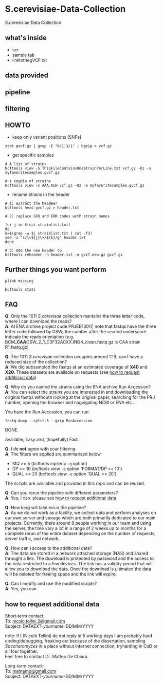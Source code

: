 # S.cerevisiae-Data-Collection
S.cerevisiae Data Collection

## what's inside
- scr
- sample tab
- linktothegVCF.txt
## data provided
## pipeline
## filtering
## HOWTO

- keep only variant positions (SNPs)
  
```
zcat gvcf.gz | grep -E "0/1|1/1" | bgzip > vcf.gz 

```
- get specific samples
 
 ```
 # A list of strains
 bcftools view -S ThisFileContainsOneStrainPerLine.txt vcf.gz -Oz -o myfavoritesamples.gvcf.gz
 
 # A couple of strains
 bcftools view -s AAA,ALH vcf.gz -Oz -o myfavoritesamples.gvcf.gz
 
 ```
 
- rename strains in the header
 
 ```
 # 1) extract the headear
 bcftools head gvcf.gz > header.txt
 
 # 2) replace SRR and ERR codes with strain names
 
 for j in $(cat strainlist.txt)
 do
 k=$(grep -w $j strainlist.txt | cut -f3)
 sed -i "s/\<${j}\>/${k}/g" header.txt
 done
 
 # 3) Add the new header to  
 bcftools reheader -h header.txt -o gvcf.new.gz gvcf.gz

  ```
## Further things you want perform
 ```
 plink missing
 
 bcftools stats
 ```
## FAQ

**Q**: Only the 1011 *S.cerevisae* collection mantains the three letter code, where I can download the reads? </br>
**A**: At ENA archive project code PRJEB13017, note that fastqs have the three letter code followed by OSW; the number after the second underscore indicate the reads orientation (e.g. BCM_**CAA**OSW_2_**1**_C3F32ACXX.IND4_clean.fastq.gz is CAA strain R1.fastq.gz)

**Q**: The 1011 *S.cerevisae* collection occupies around 1TB, can I have a reduced size of the collection?</br> 
**A**: We did subsampled the fastqs at an estimated coverage of **X40** and **X20**. These datasets are available on requests (see  [how to request additional data](https://github.com/nicolo-tellini/S.cerevisiae-Data-Collection/blob/main/README.md#how-to-request-additional-data))

**Q**: Why do you named the strains using the ENA archive Run Accession?</br>
**A**: You can select the strains you are interested in and downloading the original fastqs withouth looking at the original paper, searching for the PRJ number, opening the browser and nagvigating NCBI or ENA etc ...

You have the Run Accession, you can run:

```fastq-dump --split-3 --gzip RunAccession```

DONE. 

Available, Easy and, (hopefully) Fast.

**Q**: I do **not** agree with your filtering</br>
**A**: The filters we applied are summarised below.

 - MQ >= 5 (bcftools mpileup ```-q``` option)
 - DP >= 10 (bcftools view ```-e``` option 'FORMAT/DP <= 10')
 - QUAL >= 20 (bcftools view ```-e``` option 'QUAL <= 20')
 
 The scripts are available and provided in this *repo* and can be reused. 

**Q**: Can you rerun the pipeline with different parameters?</br>
**A**: Yes, I can. please see [how to request additional data](https://github.com/nicolo-tellini/S.cerevisiae-Data-Collection/blob/main/README.md#how-to-request-additional-data)

**Q**: How long will take rerun the pipeline?</br>
**A**: As we do not work as a facility, we collect data and perform analyses on our own server and storage which are both primarily dedicated to our main projects. Currently, there around 8 people working in our team and using the server, the time vary a lot in a range of 2 weeks up to months for a complete rerun of the entire dataset depending on the number of requests, server traffic, and network. 

**Q**: How can I access to the additional data?</br>
**A**: The data are stored in a network attached storage (NAS) and shared throught a link. The download is protected by password and the access to the data restricted to a few devices. The link has a validity period that will allow you to download the data. Once the download is ultimated the data will be deleted for freeing space and the link will expire.

**Q**: Can I modify and use the modified scripts?</br>
**A**: Yes, you can.

## how to request additional data

Short-term contact:</br>
To: nicolo.tellini.2@gmail.com </br>
Subject: DATAEXT-*yourname*-DD/MM/YYYY

note: If I (Nicolò Tellini) do not reply in 5 working days I am probably hard coding/debugging, freaking out because of the dissertation, sampling *Saccharomyces* in a place without internet connection, tryharding in CoD or all four together.</br>
Feel free to contact Dr. Matteo De Chiara.

Long-term contact:</br>
To: matnamo@gmail.com </br>
Subject: DATAEXT-*yourname*-DD/MM/YYYY
